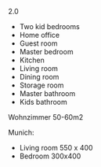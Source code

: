  2.0

- Two kid bedrooms
- Home office
- Guest room
- Master bedroom
- Kitchen
- Living room
- Dining room
- Storage room
- Master bathroom
- Kids bathroom

Wohnzimmer 50-60m2

Munich:

- Living room 550 x 400
- Bedroom 300x400



